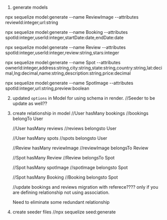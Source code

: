 1. generate models

npx sequelize model:generate --name ReviewImage --attributes reviewId:integer,url:string

npx sequelize model:generate --name Booking --attributes spotId:integer,userId:integer,startDate:date,endDate:date

npx sequelize model:generate --name Review --attributes spotId:integer,userId:integer,review:string,stars:integer

npx sequelize model:generate --name Spot --attributes ownerId:integer,address:string,city:string,state:string,country:string,lat:decimal,lng:decimal,name:string,description:string,price:decimal

npx sequelize model:generate --name SpotImage --attributes spotId:integer,url:string,preview:boolean

2. updated `options` in Model for using schema in render.
    //Seeder to be update as well??

3. create relationship in model
    //User hasMany bookings
    //bookings belongTo User

    //User hasMany reviews
    //reviews belongsto User

    //User hasMany spots
    //spots belongsto User

    //Review hasMany reviewImage
    //reviewImage belongsTo Review

    //Spot hasMany Review
    //Review belongsTo Spot

    //Spot hasMany spotImage
    //spotImage belongsto Spot

    //Spot hasMany Booking
    //Booking belongsto Spot

    //update bookings and reviews migration with referece???? only if you are defining relationship not using association.

    Need to eliminate some redundant relationship

4. create seeder files
    //npx sequelize seed:generate
